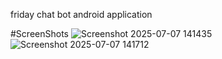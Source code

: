 friday chat bot android application

#ScreenShots
![Screenshot 2025-07-07 141435](https://github.com/user-attachments/assets/08aa75d1-8a91-4c7b-a8a6-7fe33723ec8c)
![Screenshot 2025-07-07 141712](https://github.com/user-attachments/assets/0934b375-aa91-4ecb-a78b-b5526aece800)
